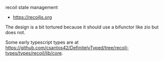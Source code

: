 recoil state management

- https://recoiljs.org

The design is a bit tortured because it should use a bifunctor like zio but does not.

Some early typescript types are at https://github.com/csantos42/DefinitelyTyped/tree/recoil-types/types/recoil/lib/core.
